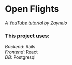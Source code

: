 # Open Flights

_A [YouTube tutorial](https://youtu.be/oyjzi837wME) by [Zayneio](https://github.com/zayneio/open-flights)_

### This project uses:
_Backend_: Rails \
_Frontend_: React \
_DB_: Postgresql
